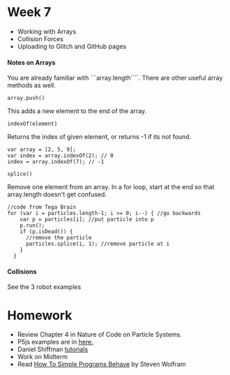 # Week 7

* Working with Arrays
* Collision Forces
* Uploading to Glitch and GitHub pages

#### Notes on Arrays

You are already familiar with ```array.length````. There are other useful array methods as well.

```array.push()```

This adds a new element to the end of the array.

```indexOf(element)```

Returns the index of given element, or returns -1 if its not found.

```
var array = [2, 5, 9];   
var index = array.indexOf(2); // 0   
index = array.indexOf(7); // -1   
```

```splice()```

Remove one element from an array. In a for loop, start at the end so that array.length doesn't get confused.

```
//code from Tega Brain
for (var i = particles.length-1; i >= 0; i--) { //go backwards   
    var p = particles[i]; //put particle into p   
    p.run();    
    if (p.isDead()) {   
      //remove the particle   
      particles.splice(i, 1); //remove particle at i   
    }  
  }
```

#### Collisions

See the 3 robot examples

# Homework

* Review Chapter 4 in Nature of Code on Particle Systems.
* P5js examples are in [here.](https://github.com/shiffman/The-Nature-of-Code-Examples-p5.js/tree/master/chp04_systems)
* Daniel Shiffman [tutorials](https://www.youtube.com/watch?v=vdgiqMkFygc&list=PLRqwX-V7Uu6Z9hI4mSgx2FlE5w8zvjmEy)
* Work on Midterm
* Read [How To Simple Programs Behave](http://www.wolframscience.com/nks/p23--how-do-simple-programs-behave/) by Steven Wolfram
